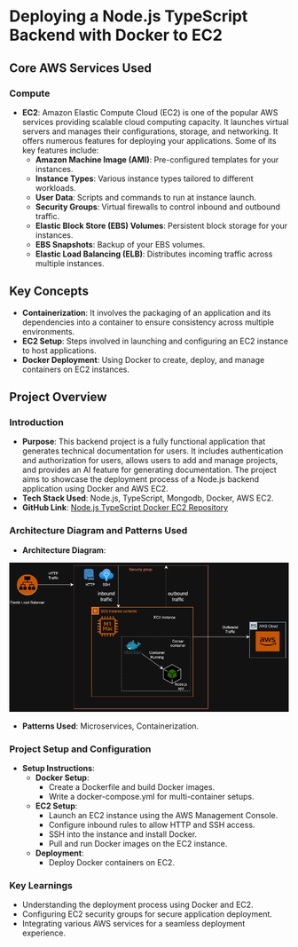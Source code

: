 # Deploying a Node.js TypeScript Backend with Docker to EC2


## Core AWS Services Used

### Compute
- **EC2**: Amazon Elastic Compute Cloud (EC2) is one of the popular AWS services providing scalable cloud computing capacity. It launches virtual servers and manages their configurations, storage, and networking. It offers numerous features for deploying your applications. Some of its key features include:
  - **Amazon Machine Image (AMI)**: Pre-configured templates for your instances.
  - **Instance Types**: Various instance types tailored to different workloads.
  - **User Data**: Scripts and commands to run at instance launch.
  - **Security Groups**: Virtual firewalls to control inbound and outbound traffic.
  - **Elastic Block Store (EBS) Volumes**: Persistent block storage for your instances.
  - **EBS Snapshots**: Backup of your EBS volumes.
  - **Elastic Load Balancing (ELB)**: Distributes incoming traffic across multiple instances.

## Key Concepts
- **Containerization**: It involves the packaging of an application and its dependencies into a container to ensure consistency across multiple environments.
- **EC2 Setup**: Steps involved in launching and configuring an EC2 instance to host applications.
- **Docker Deployment**: Using Docker to create, deploy, and manage containers on EC2 instances.

## Project Overview

### Introduction
- **Purpose**: This backend project is a fully functional application that generates technical documentation for users. It includes authentication and authorization for users, allows users to add and manage projects, and provides an AI feature for generating documentation. The project aims to showcase the deployment process of a Node.js backend application using Docker and AWS EC2.
- **Tech Stack Used**: Node.js, TypeScript, Mongodb, Docker, AWS EC2.
- **GitHub Link**: [Node.js TypeScript Docker EC2 Repository](https://github.com/yourusername/nodejs-typescript-docker-ec2)


### Architecture Diagram and Patterns Used
- **Architecture Diagram**:
  
 ![Architecture Diagram](../images/Ec2Deployment.png)

- **Patterns Used**: Microservices, Containerization.

### Project Setup and Configuration
- **Setup Instructions**:
  - **Docker Setup**: 
    - Create a Dockerfile and build Docker images.
    - Write a docker-compose.yml for multi-container setups.
  - **EC2 Setup**:
    - Launch an EC2 instance using the AWS Management Console.
    - Configure inbound rules to allow HTTP and SSH access.
    - SSH into the instance and install Docker.
    - Pull and run Docker images on the EC2 instance.
  - **Deployment**:
    - Deploy Docker containers on EC2.

### Key Learnings
- Understanding the deployment process using Docker and EC2.
- Configuring EC2 security groups for secure application deployment.
- Integrating various AWS services for a seamless deployment experience.

